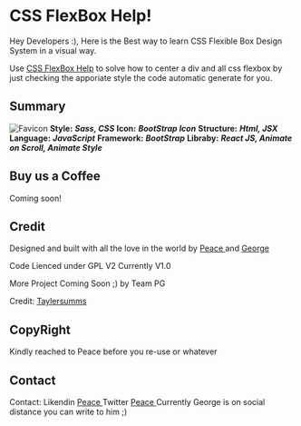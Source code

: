 # CSS FlexBox Help!
Hey Developers :), Here is the Best way to learn CSS Flexible Box Design System in a visual way.

Use [CSS FlexBox Help](https://biadedigital.github.io/flexbox-test/) to solve how to center a div and all css flexbox by just checking the apporiate style the code automatic generate for you.

## Summary
![Favicon ](https://biadedigital.github.io/flexbox-test/assets/img/favicon/favicon.ico)
**Style:** ***Sass, CSS***
**Icon:** ***BootStrap Icon***
**Structure:** ***Html, JSX***
**Language:** ***JavaScript***
**Framework:** ***BootStrap***
**Libraby:** ***React JS, Animate on Scroll, Animate Style***


## Buy us a Coffee
Coming soon!

## Credit
Designed and built with all the love in the world by [Peace ](https://www.linkedin.com/in/peacesolomon) and  [George](https://biadedigital.com)

Code Lienced under GPL V2 Currently V1.0

More Project Coming Soon ;) by Team PG

Credit: [Taylersumms](https://twitter.com/taylersumms)

## CopyRight
Kindly reached to Peace before you re-use or whatever

## Contact
Contact:  Likendin [Peace ](https://www.linkedin.com/in/peacesolomon)
			Twitter [Peace ](https://wwwtwitter.com/peacesolomon)
Currently George is on social distance you can write to him ;)
